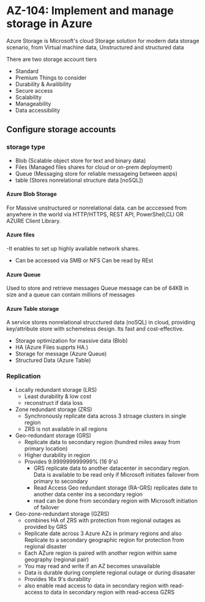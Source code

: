 # AZ-104: Implement and manage storage in Azure  

Azure Storage is Microsoft's cloud Storage solution for modern data storage scenario, from Virtual machine data, Unstructured and structured data 

There are two storage account tiers
- Standard
- Premium 
Things to consider
- Durability & Availibility
- Secure access
- Scalability
- Manageability
- Data accessibility

## Configure storage accounts 

### storage type
- Blob (Scalable object store for text and binary data)
- Files (Managed files shares for cloud or on-prem deployment)
- Queue (Messaging store for reliable messageing between apps)
- table (Stores nonrelational structure data [noSQL])

#### Azure Blob Storage
For Massive unstructured or nonrelational data.
can be acccessed from anywhere in the world  via HTTP/HTTPS, REST API, PowerShell,CLI OR AZURE Client Library.

#### Azure files
-It enables to set up highly available network shares.
- Can be accessed via SMB or NFS
Can be read by REst

#### Azure Queue 
Used to store and retrieve messages Queue message can be of 64KB in size and a queue can contain millions of messages

#### Azure Table storage
A service stores nonrelational strucctured data (noSQL) in cloud, providing key/attribute store with schemeless design.
Its fast and cost-effective.

- Storage optimization for massive data (Blob)
- HA (Azure Files supprts HA.)
- Storage for message (Azure Queue)
- Structured Data (Azure Table)

### Replication 
- Locally redundant storage (LRS)
  - Least durability & low cost
  - reconstruct if data loss
- Zone redundant storage (ZRS)
  - Synchronously replicate data across 3 stroage clusters in single region
  - ZRS is not available in all regions
- Geo-redundant storage (GRS)
  - Replicate data to secondary region (hundred miles away from primary location)
  - Higher durability in region
  - Provides 9.999999999999% (16 9's)
    - GRS replicate data to another datacenter in secondary region. Data is available to be read only if Microsoft initiates failover from primary to secondary
    - Read Access Geo redundant storage (RA-GRS) replicates date to another data center  ins a secondary region
    - read can be done from secondary region with Microsoft initiation of failover 
- Geo-zone-redundant storage (GZRS)
  - combines HA of ZRS with protection from regional outages as provided by GRS
  - Replicate date across 3 Azure AZs in primary regions and also Replicate to a secondary geographic region for protection from regional disaster
  - Each AZure region is paired with another region within same geography (regional pair)
  - You may read and write if an AZ becomes unavailable 
  - Data is durable during complete regional outage or during disasater 
  - Provides 16x 9's durability
  - also enable read access to data in secondary region with read-access to data in secondary region with read-access GZRS